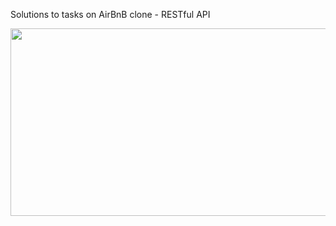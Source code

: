 Solutions to tasks on AirBnB clone - RESTful API

<img src="https://s3.amazonaws.com/alx-intranet.hbtn.io/uploads/medias/2020/9/02078cd7f0573885c85a225c7436584a5afea1f9.png?X-Amz-Algorithm=AWS4-HMAC-SHA256&X-Amz-Credential=AKIARDDGGGOUSBVO6H7D%2F20230801%2Fus-east-1%2Fs3%2Faws4_request&X-Amz-Date=20230801T042307Z&X-Amz-Expires=86400&X-Amz-SignedHeaders=host&X-Amz-Signature=2b61c3398b49eaf47ae7105cfe7243a727f1a7f4af53938517aed1834b4e0724" width="1500" height="300">
